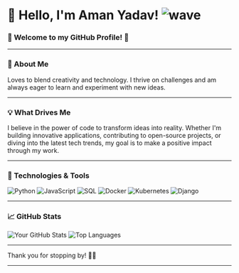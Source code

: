 # 👋 Hello, I'm Aman Yadav! ![wave](https://media.giphy.com/media/JIX9t2j0ZTN9S/giphy.gif)

### 🌟 Welcome to my GitHub Profile! 🌟

---

### 🚀 About Me

Loves to blend creativity and technology. I thrive on challenges and am always eager to learn and experiment with new ideas.

---

### 💡 What Drives Me

I believe in the power of code to transform ideas into reality. Whether I'm building innovative applications, contributing to open-source projects, or diving into the latest tech trends, my goal is to make a positive impact through my work.

---


### 🔧 Technologies & Tools

![Python](https://img.shields.io/badge/Python-3776AB?style=for-the-badge&logo=python&logoColor=white)
![JavaScript](https://img.shields.io/badge/JavaScript-F7DF1E?style=for-the-badge&logo=javascript&logoColor=black)
![SQL](https://img.shields.io/badge/SQL-4479A1?style=for-the-badge&logo=postgresql&logoColor=white)
![Docker](https://img.shields.io/badge/Docker-2496ED?style=for-the-badge&logo=docker&logoColor=white)
![Kubernetes](https://img.shields.io/badge/Kubernetes-326CE5?style=for-the-badge&logo=kubernetes&logoColor=white)
![Django](https://img.shields.io/badge/Django-092E20?style=for-the-badge&logo=django&logoColor=white)

---


### 📈 GitHub Stats

![Your GitHub Stats](https://github-readme-stats.vercel.app/api?username=YourGitHubUsername&show_icons=true&theme=radical&count_private=true)
![Top Languages](https://github-readme-stats.vercel.app/api/top-langs/?username=YourGitHubUsername&layout=compact&theme=radical)


---

Thank you for stopping by! 🚀✨

---

